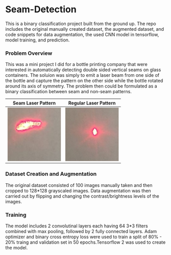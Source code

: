 # Seam-Detection
This is a binary classification project built from the ground up. The repo includes the original manually created dataset, the augmented 
dataset, and code snippets for data augmentation, the used CNN model in tensorflow, model training, and prediction. 
### Problem Overview
This was a mini project I did for a bottle printing company that were interested in automatically detecting double sided vertical seams 
on glass containers.
The soluion was simply to emit a laser beam from one side of the bottle and capture the pattern on the other
side while the bottle rotated around its axis of symmetry. The problem then could be formulated as a binary classification between seam and non-seam patterns.  

Seam Laser Pattern| Regular Laser Pattern 
------------ | -------------
![GitHub Logo](https://github.com/4ri4Slr/Seam-Detection/blob/master/Demo%20images/photo_166.jpg)| ![GitHub Logo](https://github.com/4ri4Slr/Seam-Detection/blob/master/Demo%20images/photo_180.jpg)

### Dataset Creation and Augmentation
The original dataset consisted of 100 images manually taken and then cropped to 128*128 grayscaled images. Data augmentation was then carried out 
by flipping and changing the contrast/brightness levels of the images.

### Training 
The model includes 2 convolutinal layers each having 64 3*3 filters combined with max pooling, followed by 2 fully connected layers. Adam optimizer and binary cross entropy loss were used
to train a split of 80% - 20% traing and validation set in 50 epochs.Tensorflow 2 was used to create the model.
